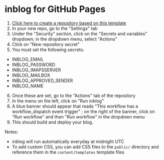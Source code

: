 # inblog for GitHub Pages

1. [Click here to create a repository based on this template](https://github.com/new?template_name=inblog-pages-template&template_owner=weebney)
1. In your new repo, go to the "Settings" tab
1. Under the "Security" section, click on the "Secrets and variables" dropdown; in the dropdown menu, select "Actions"
1. Click on "New repository secret"
1. You must set the following secrets:
  - INBLOG_EMAIL
  - INBLOG_PASSWORD
  - INBLOG_IMAPSSERVER
  - INBLOG_MAILBOX
  - INBLOG_APPROVED_SENDER
  - INBLOG_NAME
6. Once these are set, go to the "Actions" tab of the repository
1. In the menu on the left, click on "Run inblog"
1. A blue banner should appear that reads "This workflow has a workflow_dispatch event trigger" ; on the right of the banner, click on "Run workflow" and then "Run workflow" in the dropdown menu
1. This should build and deploy your blog.

Notes:
- inblog will run automatically everyday at midnight UTC
- To add custom CSS, you can add CSS files to the `public/` directory and reference them in the `content/templates` template files
